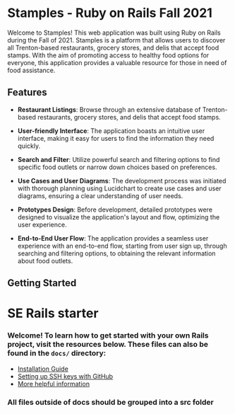 # Stamples - Ruby on Rails Fall 2021

Welcome to Stamples! This web application was built using Ruby on Rails during the Fall of 2021. Stamples is a platform that allows users to discover all Trenton-based restaurants, grocery stores, and delis that accept food stamps. With the aim of promoting access to healthy food options for everyone, this application provides a valuable resource for those in need of food assistance.

## Features

- **Restaurant Listings**: Browse through an extensive database of Trenton-based restaurants, grocery stores, and delis that accept food stamps.

- **User-friendly Interface**: The application boasts an intuitive user interface, making it easy for users to find the information they need quickly.

- **Search and Filter**: Utilize powerful search and filtering options to find specific food outlets or narrow down choices based on preferences.

- **Use Cases and User Diagrams**: The development process was initiated with thorough planning using Lucidchart to create use cases and user diagrams, ensuring a clear understanding of user needs.

- **Prototypes Design**: Before development, detailed prototypes were designed to visualize the application's layout and flow, optimizing the user experience.

- **End-to-End User Flow**: The application provides a seamless user experience with an end-to-end flow, starting from user sign up, through searching and filtering options, to obtaining the relevant information about food outlets.

## Getting Started

# SE Rails starter

### Welcome! To learn how to get started with your own Rails project, visit the resources below. These files can also be found in the `docs/` directory:

* [Installation Guide](docs/Installation_Guide.md)
* [Setting up SSH keys with GitHub](docs/Setting_up_SSH_keys_GitHub.md)
* [More helpful information](docs/More_helpful_info.md)

### All files outside of docs should be grouped into a src folder

